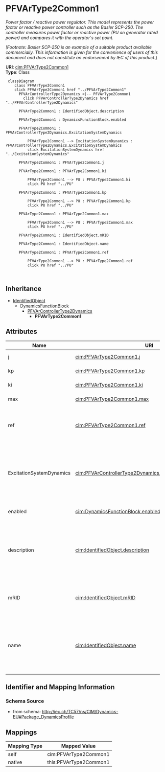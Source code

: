 # PFVArType2Common1


_Power factor / reactive power regulator. This model represents the power factor or reactive power controller such as the Basler SCP-250. The controller measures power factor or reactive power (PU on generator rated power) and compares it with the operator's set point._

_[Footnote: Basler SCP-250 is an example of a suitable product available commercially. This information is given for the convenience of users of this document and does not constitute an endorsement by IEC of this product.]_





**URI**: [cim:PFVArType2Common1](http://iec.ch/TC57/CIM100#PFVArType2Common1)<br />
**Type**: Class




```mermaid
 classDiagram
    class PFVArType2Common1
    click PFVArType2Common1 href "../PFVArType2Common1"
      PFVArControllerType2Dynamics <|-- PFVArType2Common1
        click PFVArControllerType2Dynamics href "../PFVArControllerType2Dynamics"
      
      PFVArType2Common1 : IdentifiedObject.description
        
      PFVArType2Common1 : DynamicsFunctionBlock.enabled
        
      PFVArType2Common1 : PFVArControllerType2Dynamics.ExcitationSystemDynamics
        
          PFVArType2Common1 --> ExcitationSystemDynamics : PFVArControllerType2Dynamics.ExcitationSystemDynamics
          click ExcitationSystemDynamics href "../ExcitationSystemDynamics"
        
      PFVArType2Common1 : PFVArType2Common1.j
        
      PFVArType2Common1 : PFVArType2Common1.ki
        
          PFVArType2Common1 --> PU : PFVArType2Common1.ki
          click PU href "../PU"
        
      PFVArType2Common1 : PFVArType2Common1.kp
        
          PFVArType2Common1 --> PU : PFVArType2Common1.kp
          click PU href "../PU"
        
      PFVArType2Common1 : PFVArType2Common1.max
        
          PFVArType2Common1 --> PU : PFVArType2Common1.max
          click PU href "../PU"
        
      PFVArType2Common1 : IdentifiedObject.mRID
        
      PFVArType2Common1 : IdentifiedObject.name
        
      PFVArType2Common1 : PFVArType2Common1.ref
        
          PFVArType2Common1 --> PU : PFVArType2Common1.ref
          click PU href "../PU"
        
      
```





## Inheritance
* [IdentifiedObject](IdentifiedObject.md)
    * [DynamicsFunctionBlock](DynamicsFunctionBlock.md)
        * [PFVArControllerType2Dynamics](PFVArControllerType2Dynamics.md)
            * **PFVArType2Common1**



## Attributes


| Name | URI | Cardinality and Range | Description | Inheritance |
| ---  | --- | --- | --- | --- |
| j | [cim:PFVArType2Common1.j](http://iec.ch/TC57/CIM100#PFVArType2Common1.j) | 1 <br />  boolean  | Selector (<i>J</i>) | direct |
| kp | [cim:PFVArType2Common1.kp](http://iec.ch/TC57/CIM100#PFVArType2Common1.kp) | 1 <br />  [PU](PU.md)  | Proportional gain (<i>Kp</i>) | direct |
| ki | [cim:PFVArType2Common1.ki](http://iec.ch/TC57/CIM100#PFVArType2Common1.ki) | 1 <br />  [PU](PU.md)  | Reset gain (<i>Ki</i>) | direct |
| max | [cim:PFVArType2Common1.max](http://iec.ch/TC57/CIM100#PFVArType2Common1.max) | 1 <br />  [PU](PU.md)  | Output limit (<i>max</i>) | direct |
| ref | [cim:PFVArType2Common1.ref](http://iec.ch/TC57/CIM100#PFVArType2Common1.ref) | 1 <br />  [PU](PU.md)  | Reference value of reactive power or power factor (<i>Ref</i>) | direct |
| ExcitationSystemDynamics | [cim:PFVArControllerType2Dynamics.ExcitationSystemDynamics](http://iec.ch/TC57/CIM100#PFVArControllerType2Dynamics.ExcitationSystemDynamics) | 1 <br />  [ExcitationSystemDynamics](ExcitationSystemDynamics.md)  | Excitation system model with which this power factor or VAr controller type 2... | [PFVArControllerType2Dynamics](PFVArControllerType2Dynamics.md) |
| enabled | [cim:DynamicsFunctionBlock.enabled](http://iec.ch/TC57/CIM100#DynamicsFunctionBlock.enabled) | 1 <br />  boolean  | Function block used indicator | [DynamicsFunctionBlock](DynamicsFunctionBlock.md) |
| description | [cim:IdentifiedObject.description](http://iec.ch/TC57/CIM100#IdentifiedObject.description) | 0..1 <br />  string  | The description is a free human readable text describing or naming the object | [IdentifiedObject](IdentifiedObject.md) |
| mRID | [cim:IdentifiedObject.mRID](http://iec.ch/TC57/CIM100#IdentifiedObject.mRID) | 1 <br />  string  | Master resource identifier issued by a model authority | [IdentifiedObject](IdentifiedObject.md) |
| name | [cim:IdentifiedObject.name](http://iec.ch/TC57/CIM100#IdentifiedObject.name) | 0..1 <br />  string  | The name is any free human readable and possibly non unique text naming the o... | [IdentifiedObject](IdentifiedObject.md) |









## Identifier and Mapping Information







### Schema Source


* from schema: http://iec.ch/TC57/ns/CIM/Dynamics-EU#Package_DynamicsProfile





## Mappings

| Mapping Type | Mapped Value |
| ---  | ---  |
| self | cim:PFVArType2Common1 |
| native | this:PFVArType2Common1 |




